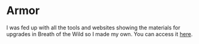 # Armor

I was fed up with all the tools and websites showing the materials for upgrades
in Breath of the Wild so I made my own. You can access it [here][1].

[1]: https://jacksonbailey.github.io/armor
